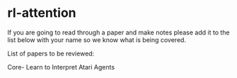 # rl-attention

If you are going to read through a paper and make notes please add it to the list below with your name so we know what is being covered.

List of papers to be reviewed:

Core-
Learn to Interpret Atari Agents

